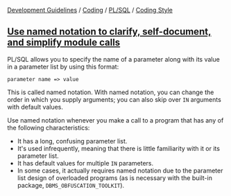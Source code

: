 [Development Guidelines](../../../../README.md) / [Coding](../../../../README.md#coding) / [PL/SQL](../../../../README.md#coding_pl_sql) / [Coding Style](../../../../doc/coding/pl_sql/coding_style.md)

## [Use named notation to clarify, self-document, and simplify module calls](../../../../doc/coding/pl_sql/coding_style.md#NamedNotation)

PL/SQL allows you to specify the name of a parameter along with its value in a parameter list by using this format:

```PLSQL
parameter name => value
```

This is called named notation. With named notation, you can change the order in which you supply arguments; you can also skip over `IN` arguments with default values.

Use named notation whenever you make a call to a program that has any of the following characteristics:

- It has a long, confusing parameter list.
- It's used infrequently, meaning that there is little familiarity with it or its parameter list.
- It has default values for multiple `IN` parameters.
- In some cases, it actually requires named notation due to the parameter list design of overloaded programs (as is necessary with the built-in package, `DBMS_OBFUSCATION_TOOLKIT`).
